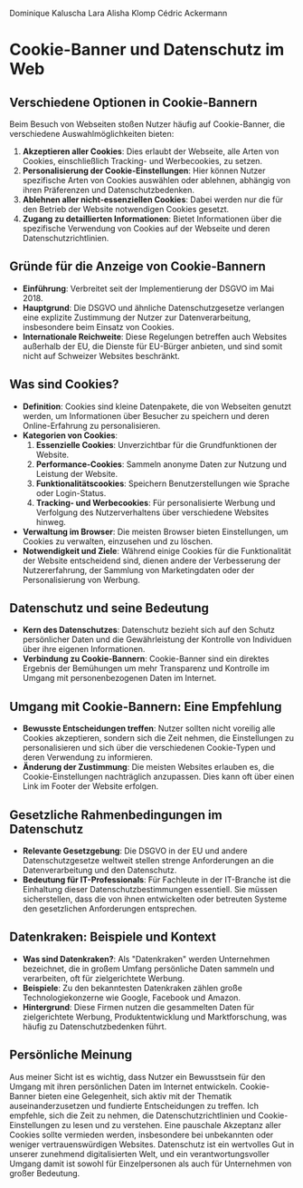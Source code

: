 Dominique Kaluscha
Lara Alisha Klomp
Cédric Ackermann

# Cookie-Banner und Datenschutz im Web

## Verschiedene Optionen in Cookie-Bannern
Beim Besuch von Webseiten stoßen Nutzer häufig auf Cookie-Banner, die verschiedene Auswahlmöglichkeiten bieten:
1. **Akzeptieren aller Cookies**: Dies erlaubt der Webseite, alle Arten von Cookies, einschließlich Tracking- und Werbecookies, zu setzen.
2. **Personalisierung der Cookie-Einstellungen**: Hier können Nutzer spezifische Arten von Cookies auswählen oder ablehnen, abhängig von ihren Präferenzen und Datenschutzbedenken.
3. **Ablehnen aller nicht-essenziellen Cookies**: Dabei werden nur die für den Betrieb der Website notwendigen Cookies gesetzt.
4. **Zugang zu detaillierten Informationen**: Bietet Informationen über die spezifische Verwendung von Cookies auf der Webseite und deren Datenschutzrichtlinien.

## Gründe für die Anzeige von Cookie-Bannern
- **Einführung**: Verbreitet seit der Implementierung der DSGVO im Mai 2018.
- **Hauptgrund**: Die DSGVO und ähnliche Datenschutzgesetze verlangen eine explizite Zustimmung der Nutzer zur Datenverarbeitung, insbesondere beim Einsatz von Cookies.
- **Internationale Reichweite**: Diese Regelungen betreffen auch Websites außerhalb der EU, die Dienste für EU-Bürger anbieten, und sind somit nicht auf Schweizer Websites beschränkt.

## Was sind Cookies?
- **Definition**: Cookies sind kleine Datenpakete, die von Webseiten genutzt werden, um Informationen über Besucher zu speichern und deren Online-Erfahrung zu personalisieren.
- **Kategorien von Cookies**:
  1. **Essenzielle Cookies**: Unverzichtbar für die Grundfunktionen der Website.
  2. **Performance-Cookies**: Sammeln anonyme Daten zur Nutzung und Leistung der Website.
  3. **Funktionalitätscookies**: Speichern Benutzerstellungen wie Sprache oder Login-Status.
  4. **Tracking- und Werbecookies**: Für personalisierte Werbung und Verfolgung des Nutzerverhaltens über verschiedene Websites hinweg.
- **Verwaltung im Browser**: Die meisten Browser bieten Einstellungen, um Cookies zu verwalten, einzusehen und zu löschen.
- **Notwendigkeit und Ziele**: Während einige Cookies für die Funktionalität der Website entscheidend sind, dienen andere der Verbesserung der Nutzererfahrung, der Sammlung von Marketingdaten oder der Personalisierung von Werbung.

## Datenschutz und seine Bedeutung
- **Kern des Datenschutzes**: Datenschutz bezieht sich auf den Schutz persönlicher Daten und die Gewährleistung der Kontrolle von Individuen über ihre eigenen Informationen.
- **Verbindung zu Cookie-Bannern**: Cookie-Banner sind ein direktes Ergebnis der Bemühungen um mehr Transparenz und Kontrolle im Umgang mit personenbezogenen Daten im Internet.

## Umgang mit Cookie-Bannern: Eine Empfehlung
- **Bewusste Entscheidungen treffen**: Nutzer sollten nicht voreilig alle Cookies akzeptieren, sondern sich die Zeit nehmen, die Einstellungen zu personalisieren und sich über die verschiedenen Cookie-Typen und deren Verwendung zu informieren.
- **Änderung der Zustimmung**: Die meisten Websites erlauben es, die Cookie-Einstellungen nachträglich anzupassen. Dies kann oft über einen Link im Footer der Website erfolgen.

## Gesetzliche Rahmenbedingungen im Datenschutz
- **Relevante Gesetzgebung**: Die DSGVO in der EU und andere Datenschutzgesetze weltweit stellen strenge Anforderungen an die Datenverarbeitung und den Datenschutz.
- **Bedeutung für IT-Professionals**: Für Fachleute in der IT-Branche ist die Einhaltung dieser Datenschutzbestimmungen essentiell. Sie müssen sicherstellen, dass die von ihnen entwickelten oder betreuten Systeme den gesetzlichen Anforderungen entsprechen.

## Datenkraken: Beispiele und Kontext
- **Was sind Datenkraken?**: Als "Datenkraken" werden Unternehmen bezeichnet, die in großem Umfang persönliche Daten sammeln und verarbeiten, oft für zielgerichtete Werbung.
- **Beispiele**: Zu den bekanntesten Datenkraken zählen große Technologiekonzerne wie Google, Facebook und Amazon.
- **Hintergrund**: Diese Firmen nutzen die gesammelten Daten für zielgerichtete Werbung, Produktentwicklung und Marktforschung, was häufig zu Datenschutzbedenken führt.

## Persönliche Meinung
Aus meiner Sicht ist es wichtig, dass Nutzer
ein Bewusstsein für den Umgang mit ihren persönlichen Daten im Internet entwickeln. Cookie-Banner bieten eine Gelegenheit, sich aktiv mit der Thematik auseinanderzusetzen und fundierte Entscheidungen zu treffen. Ich empfehle, sich die Zeit zu nehmen, die Datenschutzrichtlinien und Cookie-Einstellungen zu lesen und zu verstehen. Eine pauschale Akzeptanz aller Cookies sollte vermieden werden, insbesondere bei unbekannten oder weniger vertrauenswürdigen Websites. Datenschutz ist ein wertvolles Gut in unserer zunehmend digitalisierten Welt, und ein verantwortungsvoller Umgang damit ist sowohl für Einzelpersonen als auch für Unternehmen von großer Bedeutung.
